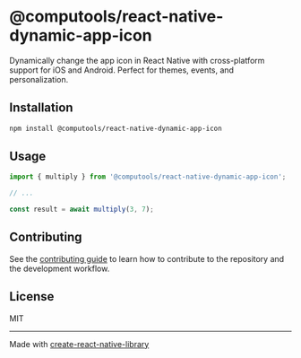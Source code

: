 # @computools/react-native-dynamic-app-icon

Dynamically change the app icon in React Native with cross-platform support for iOS and Android. Perfect for themes, events, and personalization.

## Installation

```sh
npm install @computools/react-native-dynamic-app-icon
```

## Usage


```js
import { multiply } from '@computools/react-native-dynamic-app-icon';

// ...

const result = await multiply(3, 7);
```


## Contributing

See the [contributing guide](CONTRIBUTING.md) to learn how to contribute to the repository and the development workflow.

## License

MIT

---

Made with [create-react-native-library](https://github.com/callstack/react-native-builder-bob)

